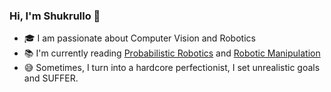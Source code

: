 ### Hi, I'm Shukrullo 👋


- 🎓 I am passionate about Computer Vision and Robotics
- 📚 I'm currently reading [Probabilistic Robotics](https://docs.ufpr.br/~danielsantos/ProbabilisticRobotics.pdf) and [Robotic Manipulation](https://manipulation.csail.mit.edu/)
- 😅 Sometimes, I turn into a hardcore perfectionist, I set unrealistic goals and SUFFER. 


